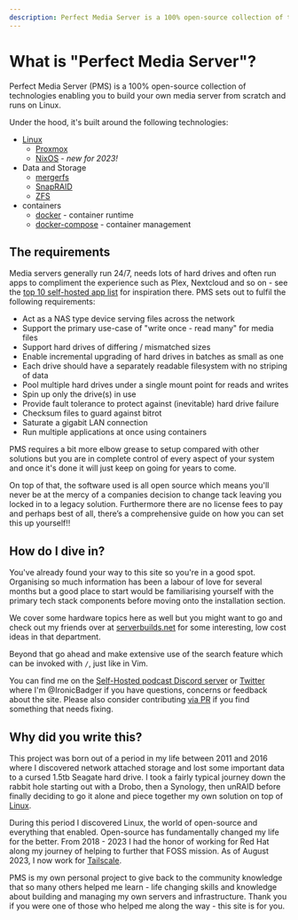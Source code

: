 ```yaml
---
description: Perfect Media Server is a 100% open-source collection of technologies enabling you to build your own media server from scratch and runs on Linux.
---
```


# What is "Perfect Media Server"?

Perfect Media Server (PMS) is a 100% open-source collection of technologies enabling you to build your own media server from scratch and runs on Linux.

Under the hood, it's built around the following technologies:

+ [Linux](../02-tech-stack/os/linux.md)
    + [Proxmox](../02-tech-stack/proxmox.md)
    + [NixOS](../02-tech-stack/nixos.md) - *new for 2023!*
+ Data and Storage
    + [mergerfs](../02-tech-stack/mergerfs.md)
    + [SnapRAID](../02-tech-stack/snapraid.md)
    + [ZFS](../02-tech-stack/zfs.md)
+ containers 
    + [docker](../02-tech-stack/docker.md) - container runtime
    + [docker-compose](../02-tech-stack/docker-compose.md) - container management

## The requirements

Media servers generally run 24/7, needs lots of hard drives and often run apps to compliment the experience such as Plex, Nextcloud and so on - see the [top 10 self-hosted app list](../04-day-two/top10apps.md) for inspiration there. PMS sets out to fulfil the following requirements:

* Act as a NAS type device serving files across the network
* Support the primary use-case of "write once - read many" for media files
* Support hard drives of differing / mismatched sizes
* Enable incremental upgrading of hard drives in batches as small as one
* Each drive should have a separately readable filesystem with no striping of data
* Pool multiple hard drives under a single mount point for reads and writes
* Spin up only the drive(s) in use
* Provide fault tolerance to protect against (inevitable) hard drive failure
* Checksum files to guard against bitrot
* Saturate a gigabit LAN connection
* Run multiple applications at once using containers

PMS requires a bit more elbow grease to setup compared with other solutions but you are in complete control of every aspect of your system and once it's done it will just keep on going for years to come. 

On top of that, the software used is all open source which means you'll never be at the mercy of a companies decision to change tack leaving you locked in to a legacy solution. Furthermore there are no license fees to pay and perhaps best of all, there’s a comprehensive guide on how you can set this up yourself!!

## How do I dive in?

You've already found your way to this site so you're in a good spot. Organising so much information has been a labour of love for several months but a good place to start would be familiarising yourself with the primary tech stack components before moving onto the installation section.

We cover some hardware topics here as well but you might want to go and check out my friends over at [serverbuilds.net](https://serverbuilds.net) for some interesting, low cost ideas in that department.

Beyond that go ahead and make extensive use of the search feature which can be invoked with `/`, just like in Vim.

You can find me on the [Self-Hosted podcast Discord server](https://discord.gg/efhGsp75dx) or [Twitter](https://twitter.com/ironicbadger) where I'm @IronicBadger if you have questions, concerns or feedback about the site. Please also consider contributing [via PR](https://github.com/IronicBadger/pms-wiki/) if you find something that needs fixing.

## Why did you write this?

This project was born out of a period in my life between 2011 and 2016 where I discovered network attached storage and lost some important data to a cursed 1.5tb Seagate hard drive. I took a fairly typical journey down the rabbit hole starting out with a Drobo, then a Synology, then unRAID before finally deciding to go it alone and piece together my own solution on top of [Linux](../02-tech-stack/os/linux.md).

During this period I discovered Linux, the world of open-source and everything that enabled. Open-source has fundamentally changed my life for the better. From 2018 - 2023 I had the honor of working for Red Hat along my journey of helping to further that FOSS mission. As of August 2023, I now work for [Tailscale](https://tailscale.com).

PMS is my own personal project to give back to the community knowledge that so many others helped me learn - life changing skills and knowledge about building and managing my own servers and infrastructure. Thank you if you were one of those who helped me along the way - this site is for you.
